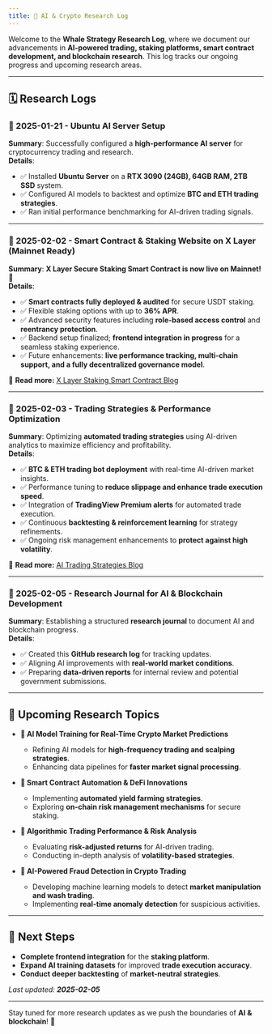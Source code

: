 ```yaml
---
title: 📜 AI & Crypto Research Log
---
```


Welcome to the **Whale Strategy Research Log**, where we document our advancements in **AI-powered trading, staking platforms, smart contract development, and blockchain research**. This log tracks our ongoing progress and upcoming research areas.

---

## 🗓️ Research Logs

### **📅 2025-01-21 - Ubuntu AI Server Setup**
**Summary**: Successfully configured a **high-performance AI server** for cryptocurrency trading and research.  
**Details**:
- ✅ Installed **Ubuntu Server** on a **RTX 3090 (24GB), 64GB RAM, 2TB SSD** system.
- ✅ Configured AI models to backtest and optimize **BTC and ETH trading strategies**.
- ✅ Ran initial performance benchmarking for AI-driven trading signals.

---

### **📅 2025-02-02 - Smart Contract & Staking Website on X Layer (Mainnet Ready)**
**Summary**: **X Layer Secure Staking Smart Contract is now live on Mainnet!** 🚀  
**Details**:
- ✅ **Smart contracts fully deployed & audited** for secure USDT staking.
- ✅ Flexible staking options with up to **36% APR**.
- ✅ Advanced security features including **role-based access control** and **reentrancy protection**.
- ✅ Backend setup finalized; **frontend integration in progress** for a seamless staking experience.  
- ✅ Future enhancements: **live performance tracking, multi-chain support, and a fully decentralized governance model**.

📌 **Read more:** [X Layer Staking Smart Contract Blog](https://github.com/WhaleStrategy/WhaleStrategy/blob/my-pages/_posts/2025-02-05-xlayer-staking-smart-contract.md)

---

### **📅 2025-02-03 - Trading Strategies & Performance Optimization**
**Summary**: Optimizing **automated trading strategies** using AI-driven analytics to maximize efficiency and profitability.  
**Details**:
- ✅ **BTC & ETH trading bot deployment** with real-time AI-driven market insights.
- ✅ Performance tuning to **reduce slippage and enhance trade execution speed**.
- ✅ Integration of **TradingView Premium alerts** for automated trade execution.
- ✅ Continuous **backtesting & reinforcement learning** for strategy refinements.
- ✅ Ongoing risk management enhancements to **protect against high volatility**.

📌 **Read more:** [AI Trading Strategies Blog](https://github.com/WhaleStrategy/WhaleStrategy/blob/my-pages/_posts/2025-02-05-ai-trading-strategies.md)

---

### **📅 2025-02-05 - Research Journal for AI & Blockchain Development**
**Summary**: Establishing a structured **research journal** to document AI and blockchain progress.  
**Details**:
- ✅ Created this **GitHub research log** for tracking updates.
- ✅ Aligning AI improvements with **real-world market conditions**.
- ✅ Preparing **data-driven reports** for internal review and potential government submissions.

---

## 🔬 **Upcoming Research Topics**
- **🔹 AI Model Training for Real-Time Crypto Market Predictions**
  - Refining AI models for **high-frequency trading and scalping strategies**.
  - Enhancing data pipelines for **faster market signal processing**.
  
- **🔹 Smart Contract Automation & DeFi Innovations**
  - Implementing **automated yield farming strategies**.
  - Exploring **on-chain risk management mechanisms** for secure staking.

- **🔹 Algorithmic Trading Performance & Risk Analysis**
  - Evaluating **risk-adjusted returns** for AI-driven trading.
  - Conducting in-depth analysis of **volatility-based strategies**.

- **🔹 AI-Powered Fraud Detection in Crypto Trading**
  - Developing machine learning models to detect **market manipulation and wash trading**.
  - Implementing **real-time anomaly detection** for suspicious activities.

---

## 🔄 **Next Steps**
- **Complete frontend integration** for the **staking platform**.
- **Expand AI training datasets** for improved **trade execution accuracy**.
- **Conduct deeper backtesting** of **market-neutral strategies**.

_Last updated: **2025-02-05**_

---

Stay tuned for more research updates as we push the boundaries of **AI & blockchain**! 🚀
